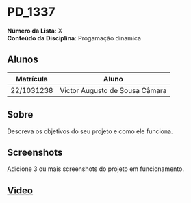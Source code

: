 # PD_1337

**Número da Lista**: X<br>
**Conteúdo da Disciplina**: Progamação dinamica<br>

## Alunos
|Matrícula | Aluno |
| -- | -- |
| 22/1031238  |  Victor Augusto de Sousa Câmara |

## Sobre 
Descreva os objetivos do seu projeto e como ele funciona. 

## Screenshots
Adicione 3 ou mais screenshots do projeto em funcionamento.


## [Video ](https://drive.google.com/drive/u/1/folders/1WbYK_azJAX4rK9fLC8vdXi2IMdrVC1ic)




